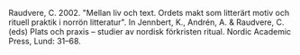 Raudvere, C. 2002. "Mellan liv och text. Ordets makt som litterärt motiv och rituell praktik i norrön litteratur". In Jennbert, K., Andrén, A. & Raudvere, C. (eds) Plats och praxis – studier av nordisk förkristen ritual. Nordic Academic Press, Lund: 31–68.